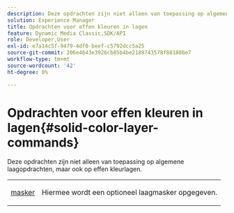 ```yaml
---
description: Deze opdrachten zijn niet alleen van toepassing op algemene laagopdrachten, maar ook op effen kleurlagen.
solution: Experience Manager
title: Opdrachten voor effen kleuren in lagen
feature: Dynamic Media Classic,SDK/API
role: Developer,User
exl-id: e7a14c5f-9479-4df0-beef-c5792dcc5a25
source-git-commit: 206e4643e3926cb85b4be2189743578f88180be7
workflow-type: tm+mt
source-wordcount: '42'
ht-degree: 0%

---
```


# Opdrachten voor effen kleuren in lagen{#solid-color-layer-commands}

Deze opdrachten zijn niet alleen van toepassing op algemene laagopdrachten, maar ook op effen kleurlagen.

<table id="simpletable_4E563E4C797E45F390340258170BDCE4"> 
 <tr class="strow"> 
  <td class="stentry"> <p><a href="../../../../../../is-api/http-ref/image-serving-api-ref/c-http-protocol-reference/c-command-reference/r-mask.md#reference-922254e027404fb890b850e2723ee06e" type="reference" format="dita" scope="local"> masker</a> </p> </td> 
  <td class="stentry"> <p>Hiermee wordt een optioneel laagmasker opgegeven. </p></td> 
 </tr> 
</table>
